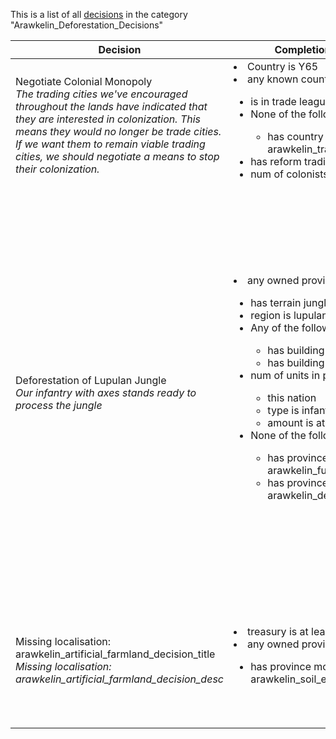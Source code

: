 This is a list of all [decisions](decisions.md) in the category "Arawkelin_Deforestation_Decisions"

| Decision | Completion requirements | Effects | Requirements to appear |
| ----- | ------ | ----- | ------ |
| <a name="arawkelin_trade_cities_decision">Negotiate Colonial Monopoly</a><br />*The trading cities we've encouraged throughout the lands have indicated that they are interested in colonization. This means they would no longer be trade cities. If we want them to remain viable trading cities, we should negotiate a means to stop their colonization.* | <li>Country is Y65</li><li>any known country:</li><ul><li>is in trade league with is Y65</li><li>None of the following:</li><ul><li>has country modifier arawkelin_trading_city</li></ul><li>has reform trading_city</li><li>num of colonists is at least 1</li></ul> | <li>If every known country is in trade league with is Y65, and does not have country modifier is arawkelin trading city; and  has reform is trading city, and  has num of colonists is 1:</li><ul><li>country gets the modifier arawkelin_trading_city for 99 years</li></ul> | <li>Country is Y65</li><li>num of colonists is at least 1</li> |
| <a name="arawkelin_deforestation_decision">Deforestation of Lupulan Jungle</a><br />*Our infantry with axes stands ready to process the jungle* | <li>any owned province:</li><ul><li>has terrain jungle</li><li>region is lupulan_rainforest_region</li><li>Any of the following:</li><ul><li>has building workshop</li><li>has building  counting_house</li></ul><li>num of units in province:</li><ul><li>this nation</li><li>type is infantry</li><li>amount is at least 3</li></ul><li>None of the following:</li><ul><li>has province modifier arawkelin_furniture_manufactories</li><li>has province modifier  arawkelin_deforestation_in_progress</li></ul></ul> | <li>If every owned province has terrain is jungle, and  has region is lupulan rainforest region, and has building is workshop, and has building is counting house; and  has num of units in province has who is ROOT, and num of units in province has type is infantry, and num of units in province has amount is 3; and does not have province modifier is arawkelin furniture manufactories, and does not have province modifier is arawkelin deforestation in progress:</li><ul><li>kill units:</li><ul><li>who = ROOT</li><li>type = infantry</li><li>amount = 3</li></ul><li>fire province event [flavor_arawkelin.10](flavor_arawkelin.10_slug) in 3650 days</li><li>add permanent province modifier:</li><ul><li>name = arawkelin_deforestation_in_progress</li><li>duration = -1</li></ul></ul><li>add treasury = -100</li><li>add adm power = -50</li><li>hidden effect:</li><ul><li>set country flag [arawkelin_deforestation_active_flag](../flags/arawkelin_deforestation_active_flag.md)</li></ul> | <li>Country is Y65</li><li>hidden trigger:</li><ul><li>has country flag [arawkelin_deforestation_active_flag](../flags/arawkelin_deforestation_active_flag.md)</li></ul> |
| <a name="arawkelin_artificial_farmland_decision">Missing localisation: arawkelin_artificial_farmland_decision_title</a><br />*Missing localisation: arawkelin_artificial_farmland_decision_desc* | <li>treasury is at least 1000</li><li>any owned province:</li><ul><li>has province modifier arawkelin_soil_erosion</li></ul> | <li>add treasury = -1000</li><li>If every owned province has province modifier is arawkelin soil erosion:</li><ul><li>remove province modifier = arawkelin_soil_erosion</li><li>add permanent province modifier:</li><ul><li>name = arawkelin_artificial_farmland</li><li>duration = -1</li></ul></ul> | <li>Country is Y65</li><li>hidden trigger:</li><ul><li>has country flag [unlocked_artifice_invention_growth_beans](../flags/unlocked_artifice_invention_growth_beans.md)</li></ul> |

